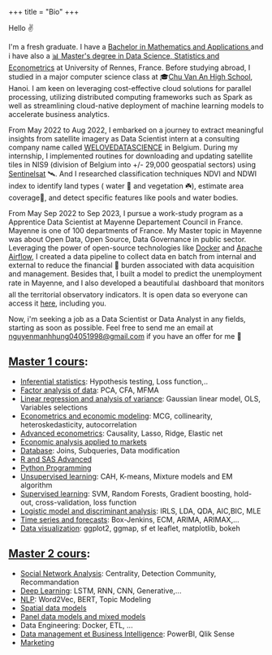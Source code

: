 +++
title = "Bio"
+++

Hello ✌️

I'm a fresh graduate. I have a [Bachelor in Mathematics and Applications ](https://math.univ-rennes.fr/licence-de-mathematiques-l3) and i have also a [📊 Master's degree in Data Science, Statistics and Econometrics](https://sites-formations.univ-rennes2.fr/master-mas/components/formation/m2-rennes1.html) at University of Rennes, France. Before studying abroad, I studied in a major computer science class at 🎓[Chu Van An High School](https://en.wikipedia.org/wiki/Chu_V%C4%83n_An_High_School,_Hanoi), Hanoi. I am keen on leveraging cost-effective cloud solutions for parallel processing, utilizing distributed computing frameworks such as Spark  as well as streamlining cloud-native deployment of machine learning models to accelerate business analytics.

From May 2022 to Aug 2022, I embarked on a journey to extract meaningful insights from satellite imagery as Data Scientist intern at a consulting company name called [WELOVEDATASCIENCE](https://welovedatascience.com/) in Belgium. During my internship, I implemented routines for downloading and updating satellite tiles in NIS9 (division of Belgium into +/- 29,000 geospatial sectors) using [Sentinelsat](https://sentinelsat.readthedocs.io/en/latest/api_overview.html) 🛰️.  And I researched classification techniques NDVI and NDWI index to identify land types ( water 🥏 and vegetation ☘️), estimate area coverage🍃, and detect specific features like pools and water bodies. 

From May Sep 2022 to Sep 2023, I pursue a work-study program as a Apprentice Data Scientist at Mayenne Departement Council in France. Mayenne is one of 100 departments of France. My Master topic in Mayenne was about Open Data, Open Source, Data Governance in public sector. Leveraging the power of open-source technologies like [Docker](https://www.docker.com/) and [Apache Airflow](https://airflow.apache.org/), I created a data pipeline to collect data en batch from internal and external to reduce the financial 💸 burden associated with data acquisition and management. Besides that, I built a model to predict the unemployment rate in Mayenne, and I also developed a beautiful📊 dashboard that monitors all the territorial observatory indicators. It is open data so everyone can access it [here](https://data.lamayenne.fr/pages/observatoire/#population-emploi-logement-revenus), including you.

Now, i'm seeking a job as a Data Scientist or Data Analyst in any fields, starting as soon as possible. Feel free to send me an email at [nguyenmanhhung04051998@gmail.com](mailto:nguyenmanhhung04051998@gmail.com) if you have an offer for me 🤝

## [Master 1 cours](https://formations.univ-rennes.fr/annee/master-1-mathematiques-appliquees-statistiques-0): 
- [Inferential statistics](https://formations.univ-rennes.fr/statistique-inferentielle): Hypothesis testing, Loss function,..
- [Factor analysis of data](https://formations.univ-rennes.fr/analyse-factorielle-des-donnees): PCA, CFA, MFMA
- [Linear regression and analysis of variance](https://formations.univ-rennes.fr/regression-lineaire-et-analyse-la-variance): Gaussian linear model, OLS, Variables selections
- [Econometrics and economic modeling](https://formations.univ-rennes.fr/econometrie-et-modelisation-economique): MCG, collinearity, heteroskedasticity, autocorrelation
- [Advanced econometrics](https://formations.univ-rennes.fr/enseignement/econometrie-avancee-causalite-lasso-ridge): Causality, Lasso, Ridge, Elastic net
- [Economic analysis applied to markets](https://formations.univ-rennes.fr/analyse-economique-appliquee-aux-marches)
- [Database](https://formations.univ-rennes.fr/base-de-donnees-0): Joins,  Subqueries, Data modification
- [R and SAS Advanced](https://formations.univ-rennes.fr/logiciels-statistiques-avances)
- [Python Programming](https://formations.univ-rennes.fr/programmation-python)
- [Unsupervised learning](https://formations.univ-rennes.fr/apprentissage-non-supervise): CAH, K-means, Mixture models and EM algorithm
- [Supervised learning](https://lrouviere.github.io/page_perso/cours/apprentissage_sup.html): SVM, Random Forests, Gradient boosting, hold-out, cross-validation, loss function 
- [Logistic model and discriminant analysis](https://formations.univ-rennes.fr/modele-logistique-et-analyse-discriminante): IRLS, LDA, QDA, AIC,BIC, MLE
- [Time series and forecasts](https://formations.univ-rennes.fr/series-temporelles-avancees): Box-Jenkins, ECM, ARIMA, ARIMAX,...
- [Data visualization](https://formations.univ-rennes.fr/visualisation-des-donnees): ggplot2, ggmap, sf et leaflet, matplotlib, bokeh
## [Master 2 cours](https://sites-formations.univ-rennes2.fr/master-mas/components/formation/m2-rennes1.html):
- [Social Network Analysis](https://sites-formations.univ-rennes2.fr/master-mas/cours/M2/rennes1/analyse_reseaux_sociaux/): Centrality, Detection Community, Recommandation
- [Deep Learning](https://sites-formations.univ-rennes2.fr/master-mas/cours/M2/rennes1/deeplearning/): LSTM, RNN, CNN, Generative,...
- [NLP](https://sites-formations.univ-rennes2.fr/master-mas/cours/M2/rennes1/natural-language-processing/): Word2Vec, BERT, Topic Modeling
- [Spatial data models](https://sites-formations.univ-rennes2.fr/master-mas/cours/M2/rennes1/donnees-spatiale/)
- [Panel data models and mixed models](https://sites-formations.univ-rennes2.fr/master-mas/cours/M2/rennes1/modeles-donnees-panel-mixtes/)
- Data Engineering: Docker, ETL, ...
- [Data management et Business Intelligence](https://sites-formations.univ-rennes2.fr/master-mas/cours/M2/rennes1/data-managment-bi/): PowerBI, Qlik Sense
- [Marketing](https://sites-formations.univ-rennes2.fr/master-mas/cours/M2/rennes1/marketing/)